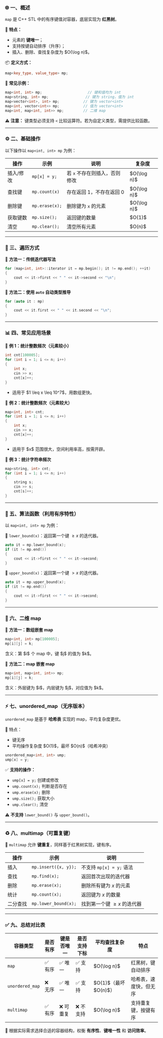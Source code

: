 ### 🌐 一、概述

`map` 是 C++ STL 中的有序键值对容器，底层实现为 **红黑树**。

📌 **特点：**

* 元素的 **键唯一**；
* 支持按键自动排序（升序）；
* 插入、删除、查找复杂度为 \$O(\log n)\$。

📦 **定义方式：**

```cpp
map<key_type, value_type> mp;
```

🔸 **常见示例：**

```cpp
map<int, int> mp;                     // 键和值均为 int
map<string, int> mp;                 // 键为 string，值为 int
map<vector<int>, int> mp;           // 键为 vector<int>
map<int, vector<int>> mp;           // 值为 vector<int>
map<int, map<int, int>> mp;         // 二维 map
```

⚠️ **注意：** 键类型必须支持 `<` 比较运算符。若为自定义类型，需提供比较函数。

---

### ⚙️ 二、基础操作

以下操作以 `map<int, int> mp` 为例：

| 操作      | 示例           | 说明                          | 复杂度        |
| --------- | -------------- | ----------------------------- | ------------- |
| 插入/修改 | `mp[x] = y;`   | 若 `x` 不存在则插入，否则修改 | \$O(\log n)\$ |
| 查找键    | `mp.count(x)`  | 存在返回 1，不存在返回 0      | \$O(\log n)\$ |
| 删除键    | `mp.erase(x);` | 删除键为 `x` 的元素           | \$O(\log n)\$ |
| 获取键数  | `mp.size();`   | 返回键的数量                  | \$O(1)\$      |
| 清空      | `mp.clear();`  | 清空所有元素                  | \$O(n)\$      |

---

### 🔁 三、遍历方式

🔸 **方法一：传统迭代器写法**

```cpp
for (map<int, int>::iterator it = mp.begin(); it != mp.end(); ++it)
{
    cout << it->first << " " << it->second << "\n";
}
```

🔸 **方法二：使用 `auto` 自动类型推导**

```cpp
for (auto it : mp)
{
    cout << it.first << " " << it.second << "\n";
}
```

---

### 📊 四、常见应用场景

📌 **例 1：统计整数频次（元素较小）**

```cpp
int cnt[100005];
for (int i = 1; i <= n; i++)
{
    int x;
    cin >> x;
    cnt[x]++;
}
```

* 适用于 \$1 \leq x \leq 10^7\$，用数组更快。

📌 **例 2：统计整数频次（元素较大）**

```cpp
map<int, int> cnt;
for (int i = 1; i <= n; i++)
{
    int x;
    cin >> x;
    cnt[x]++;
}
```

* 适用于 \$x\$ 范围很大，空间利用率高，按需开辟。

📌 **例 3：统计字符串频次**

```cpp
map<string, int> cnt;
for (int i = 1; i <= n; i++)
{
    string s;
    cin >> s;
    cnt[s]++;
}
```

---

### 🔎 五、算法函数（利用有序特性）

以 `map<int, int> mp` 为例：

🔸 `lower_bound(x)`：返回第一个键 $\geq x$ 的迭代器。

```cpp
auto it = mp.lower_bound(x);
if (it != mp.end())
{
    cout << it->first << " " << it->second;
}
```

🔸 `upper_bound(x)`：返回第一个键 $> x$ 的迭代器。

```cpp
auto it = mp.upper_bound(x);
if (it != mp.end())
{
    cout << it->first << " " << it->second;
}
```

---

### 🧱 六、二维 map

🔸 **方法一：数组嵌套 map**

```cpp
map<int, int> mp[100005];
mp[i][j] = k;
```

含义：第 \$i\$ 个 map 中，键 \$j\$ 的值为 \$k\$。

🔸 **方法二：map 嵌套 map**

```cpp
map<int, map<int, int>> mp;
mp[i][j] = k;
```

含义：外层键为 \$i\$，内层键为 \$j\$，对应值为 \$k\$。

---

### ⚡ 七、unordered\_map（无序版本）

`unordered_map` 是基于 **哈希表** 实现的 map，平均复杂度更优。

📌 特点：

* 键无序
* 平均操作复杂度 \$O(1)\$，最坏 \$O(n)\$（哈希冲突）

```cpp
unordered_map<int, int> ump;
ump[x] = y;
```

✅ **支持的操作：**

* `ump[x] = y;` 创建或修改
* `ump.count(x);` 判断是否存在
* `ump.erase(x);` 删除
* `ump.size();` 获取大小
* `ump.clear();` 清空

⚠️ **不支持** `lower_bound()` 与 `upper_bound()`。

---

### ♻️ 八、multimap（可重复键）

🔹 `multimap` 允许 **键重复**，同样基于红黑树实现，键有序。

| 操作     | 示例                 | 说明                           |
| -------- | -------------------- | ------------------------------ |
| 插入     | `mp.insert({x, y});` | 不支持 `mp[x] = y;` 语法       |
| 查找     | `mp.find(x);`        | 返回首次出现的迭代器           |
| 删除     | `mp.erase(x);`       | 删除所有键为 $x$ 的元素        |
| 统计     | `mp.count(x);`       | 返回键为 $x$ 的数量            |
| 二分查找 | `mp.lower_bound(x);` | 找到第一个键 $\geq x$ 的迭代器 |

---

### ✅ 九、总结对比表

| 容器类型        | 是否有序 | 键是否唯一 | 是否支持下标 | 平均查找复杂度            | 特点                   |
| --------------- | -------- | ---------- | ------------ | ------------------------- | ---------------------- |
| `map`           | ✅ 有序   | ✅ 唯一     | ✅ 支持       | \$O(\log n)\$             | 红黑树，键自动排序     |
| `unordered_map` | ❌ 无序   | ✅ 唯一     | ✅ 支持       | \$O(1)\$（最坏 \$O(n)\$） | 哈希表，速度快，但无序 |
| `multimap`      | ✅ 有序   | ❌ 可重复   | ❌ 不支持     | \$O(\log n)\$             | 支持重复键，按键有序   |

📌 根据实际需求选择合适的容器结构，权衡 **有序性**、**键唯一性** 和 **访问效率**。
